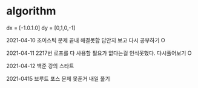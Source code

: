 # algorithm

dx = [-1.0.1.0]
dy = [0,1,0,-1]


2021-04-10
조이스틱 문제 끝내 해결못함
답안지 보고 다시 공부하기   O

2021-04-11
2217번 로프를 다 사용할 필요가 없다는걸 인식못했다. 다시풀어보기 O

2021-04-12
백준 강의 스타트

2021-0415 
브루트 포스 문제 못푼거 내일 풀기
